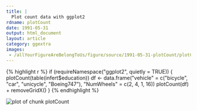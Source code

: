 ```yaml
---
title: |
  Plot count data with ggplot2
rdname: plotCount
date: 1991-05-31
output: html_document
layout: article
category: ggextra
images:
 - /allYourFigureAreBelongToUs/figure/source/1991-05-31-plotCount/plotCount-1.png
---
```





{% highlight r %}
if (requireNamespace("ggplot2", quietly = TRUE)) {
  plotCount(table(infert$education))
  df <- data.frame("vehicle" = c("bicycle", "car", "unicycle", "Boeing747"),
                   "NumWheels" = c(2, 4, 1, 16))
  plotCount(df) + removeGridX()
}
{% endhighlight %}

![plot of chunk plotCount](/allYourFigureAreBelongToUs/figure/source/1991-05-31-plotCount/plotCount-1.png) 